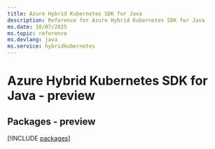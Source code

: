 ```yaml
---
title: Azure Hybrid Kubernetes SDK for Java
description: Reference for Azure Hybrid Kubernetes SDK for Java
ms.date: 10/07/2025
ms.topic: reference
ms.devlang: java
ms.service: hybridkubernetes
---
```

# Azure Hybrid Kubernetes SDK for Java - preview
## Packages - preview
[!INCLUDE [packages](hybrid-kubernetes-index.md)]